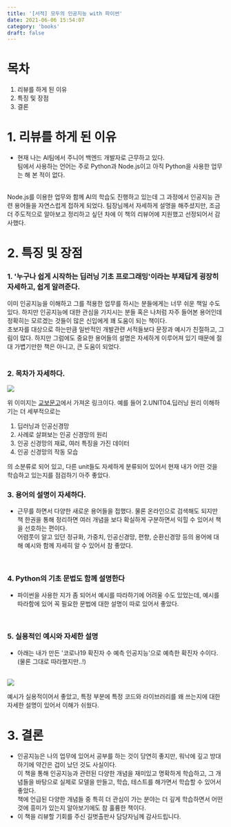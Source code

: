```yaml
---
title: '[서적] 모두의 인공지능 with 파이썬'
date: 2021-06-06 15:54:07
category: 'books'
draft: false
---
```


# 목차
1. 리뷰를 하게 된 이유
2. 특징 및 장점
3. 결론

<p>

# 1. 리뷰를 하게 된 이유
- 현재 나는 AI팀에서 주니어 백엔드 개발자로 근무하고 있다.  
팀에서 사용하는 언어는 주로 Python과 Node.js이고 아직 Python을 사용한 업무는 해 본 적이 없다.
<br/>
Node.js를 이용한 업무와 함께 AI의 학습도 진행하고 있는데 그 과정에서 인공지능 관련 용어들을 자연스럽게 접하게 되었다. 팀장님께서 자세하게 설명을 해주셨지만, 조금 더 주도적으로 알아보고 정리하고 싶던 차에 이 책의 리뷰어에 지원했고 선정되어서 감사했다.
  
# 2. 특징 및 장점

### 1. '누구나 쉽게 시작하는 딥러닝 기초 프로그래밍'이라는 부제답게 굉장히 자세하고, 쉽게 알려준다.
이미 인공지능을 이해하고 그를 적용한 업무를 하시는 분들에게는 너무 쉬운 책일 수도 있다. 하지만 인공지능에 대한 관심을 가지시는 분들 혹은 나처럼 자주 들어본 용어인데 정확히는 모르겠는 것들이 많은 신입에게 꽤 도움이 되는 책이다.  
초보자를 대상으로 하는만큼 일반적인 개발관련 서적들보다 문장과 예시가 친절하고, 그림이 많다.
하지만 그럼에도 중요한 용어들의 설명은 자세하게 이루어져 있기 때문에 절대 가볍기만한 책은 아니고, 큰 도움이 되었다.  
</br>


### 2. 목차가 자세하다.
<img src = https://user-images.githubusercontent.com/79896443/120916811-9769c080-c6e6-11eb-8b80-474a59cc3775.png>

  위 이미지는 [교보문고](http://www.kyobobook.co.kr/product/detailViewKor.laf?ejkGb=KOR&mallGb=KOR&barcode=9791165213985&orderClick=LEa&Kc=)에서 가져온 링크이다. 예를 들어 2.UNIT04.딥러닝 원리 이해하기는 더 세부적으로는  
  1. 딥러닝과 인공신경망  
  2. 사례로 살펴보는 인공 신경망의 원리  
  3. 인공 신경망의 재료, 여러 특징을 가진 데이터  
  4. 인공 신경망의 작동 모습  

의 소분류로 되어 있고, 다른 unit들도 자세하게 분류되어 있어서 현재 내가 어떤 것을 학습하고 있는지를 점검하기 아주 좋았다.
</br>

### 3. 용어의 설명이 자세하다. 
- 근무를 하면서 다양한 새로운 용어들을 접했다. 물론 온라인으로 검색해도 되지만 책 한권을 통해 정리하면 여러 개념을 보다 확실하게 구분하면서 익힐 수 있어서 책을 선호하는 편이다.  
어렴풋이 알고 있던 정규화, 가중치, 인공신경망, 편향, 순환신경망 등의 용어에 대해 예시와 함께 자세히 알 수 있어서 참 좋았다.
</br>

### 4. Python의 기초 문법도 함께 설명한다
- 파이썬을 사용한 지가 좀 되어서 예시를 따라하기에 어려울 수도 있었는데, 예시를 따라함에 있어 꼭 필요한 문법에 대한 설명이 따로 있어서 좋았다.
</br>

### 5. 실용적인 예시와 자세한 설명
- 아래는 내가 만든 '코로나19 확진자 수 예측 인공지능'으로 예측한 확진자 수이다. (물론 그대로 따라했지만..!)
</br>

<img src = https://user-images.githubusercontent.com/79896443/120916575-5ae99500-c6e5-11eb-966c-1ec756a2d5ae.png>

예시가 실용적이어서 좋았고, 특정 부분에 특정 코드와 라이브러리를 왜 쓰는지에 대한 자세한 설명이 있어서 이해가 쉬웠다.

# 3. 결론
- 인공지능은 나의 업무에 있어서 공부를 하는 것이 당연히 좋지만, 워낙에 깊고 방대하기에 약간은 겁이 났던 것도 사실이다.  
이 책을 통해 인공지능과 관련된 다양한 개념을 재미있고 명확하게 학습하고, 그 개념들을 바탕으로 실제로 모델을 만들고, 학습, 테스트를 해가면서 학습할 수 있어서 좋았다.  
책에 언급된 다양한 개념들 중 특히 더 관심이 가는 분야는 더 깊게 학습하면서 어떤 것에 흥미가 있는지 알아보기에도 참 훌륭한 책이다.
- 이 책을 리뷰할 기회를 주신 길벗출판사 담당자님께 감사드립니다.
